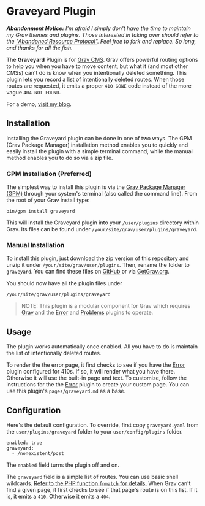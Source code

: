 # Graveyard Plugin

***Abandonment Notice:** I'm afraid I simply don't have the time to maintain my Grav themes and plugins. Those interested in taking over should refer to the ["Abandoned Resource Protocol"](https://learn.getgrav.org/17/advanced/grav-development#abandoned-resource-protoc). Feel free to fork and replace. So long, and thanks for all the fish.*

The **Graveyard** Plugin is for [Grav CMS](http://github.com/getgrav/grav). Grav offers powerful routing options to help you when you have to move content, but what it (and most other CMSs) can't do is know when you intentionally deleted something. This plugin lets you record a list of intentionally deleted routes. When those routes are requested, it emits a proper `410 GONE` code instead of the more vague `404 NOT FOUND`.

For a demo, [visit my blog](https://perlkonig.com/demos/graveyard).

## Installation

Installing the Graveyard plugin can be done in one of two ways. The GPM (Grav Package Manager) installation method enables you to quickly and easily install the plugin with a simple terminal command, while the manual method enables you to do so via a zip file.

### GPM Installation (Preferred)

The simplest way to install this plugin is via the [Grav Package Manager (GPM)](http://learn.getgrav.org/advanced/grav-gpm) through your system's terminal (also called the command line).  From the root of your Grav install type:

    bin/gpm install graveyard

This will install the Graveyard plugin into your `/user/plugins` directory within Grav. Its files can be found under `/your/site/grav/user/plugins/graveyard`.

### Manual Installation

To install this plugin, just download the zip version of this repository and unzip it under `/your/site/grav/user/plugins`. Then, rename the folder to `graveyard`. You can find these files on [GitHub](https://github.com/Perlkonig/grav-plugin-graveyard) or via [GetGrav.org](http://getgrav.org/downloads/plugins#extras).

You should now have all the plugin files under

    /your/site/grav/user/plugins/graveyard
	
> NOTE: This plugin is a modular component for Grav which requires [Grav](http://github.com/getgrav/grav) and the [Error](https://github.com/getgrav/grav-plugin-error) and [Problems](https://github.com/getgrav/grav-plugin-problems) plugins to operate.

## Usage

The plugin works automatically once enabled. All you have to do is maintain the list of intentionally deleted routes. 

To render the the error page, it first checks to see if you have the [Error](https://github.com/getgrav/grav-plugin-error) plugin configured for 410s. If so, it will render what you have there. Otherwise it will use the built-in page and text. To customize, follow the instructions for the the [Error](https://github.com/getgrav/grav-plugin-error) plugin to create your custom page. You can use this plugin's `pages/graveyard.md` as a base.

## Configuration

Here's the default configuration. To override, first copy `graveyard.yaml` from the `user/plugins/graveyard` folder to your `user/config/plugins` folder.

```
enabled: true
graveyard:
  - /nonexistent/post
```

The `enabled` field turns the plugin off and on. 

The `graveyard` field is a simple list of routes. You can use basic shell wildcards. [Refer to the PHP function `fnmatch` for details.](https://secure.php.net/manual/en/function.fnmatch.php) When Grav can't find a given page, it first checks to see if that page's route is on this list. If it is, it emits a `410`. Otherwise it emits a `404`.



